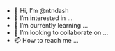 - 👋 Hi, I’m @ntndash
- 👀 I’m interested in ...
- 🌱 I’m currently learning ...
- 💞️ I’m looking to collaborate on ...
- 📫 How to reach me ...

<!---
ntndash/ntndash is a ✨ special ✨ repository because its `README.md` (this file) appears on your GitHub profile.
You can click the Preview link to take a look at your changes.
--->
